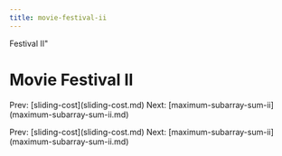```yaml
---
title: movie-festival-ii
---
```


Festival II\"

# Movie Festival II

Prev: \[sliding-cost](sliding-cost.md) Next:
\[maximum-subarray-sum-ii](maximum-subarray-sum-ii.md)

Prev: \[sliding-cost](sliding-cost.md) Next:
\[maximum-subarray-sum-ii](maximum-subarray-sum-ii.md)
